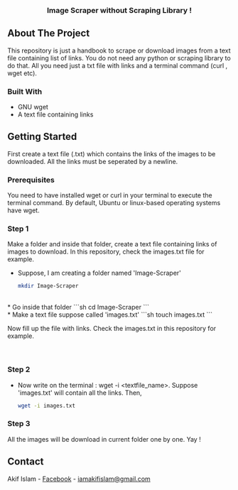 <div id="top"></div>

<br />
<div align="center">

  <h3 align="center">Image Scraper without Scraping Library !</h3>

</div>


<!-- ABOUT THE PROJECT -->

## About The Project

This repository is just a handbook to scrape or download images from a text file containing list of links. You do not need any python or scraping library to do that. All you need just a txt file with links and a terminal command (curl , wget etc).


### Built With

* GNU wget
* A text file containing links

<!-- GETTING STARTED -->
## Getting Started

First create a text file (.txt) which contains the links of the images to be downloaded. All the links must be seperated by a newline.

### Prerequisites

You need to have installed wget or curl in your terminal to execute the terminal command. By default, Ubuntu or linux-based operating systems have wget.

### Step 1

Make a folder and inside that folder, create a text file containing links of images to download. In this repository, check the images.txt file for example.

* Suppose, I am creating a folder named 'Image-Scraper'
  ```sh
  mkdir Image-Scraper
  ```
<br>
* Go inside that folder
  ```sh
  cd Image-Scraper
  ```
<br>
* Make a text file suppose called 'images.txt'
  ```sh
  touch images.txt
  ```
<br>
  
Now fill up the file with links. Check the images.txt in this repository for example.
<br>
<br>
<br>

### Step 2

* Now write on the terminal : wget -i <textfile_name>. Suppose 'images.txt' will contain all the links. Then,
  ```sh
  wget -i images.txt
  ```
### Step 3
All the images will be download in current folder one by one. Yay !


## Contact

Akif Islam - [Facebook](https://facebook.com/AkifIslamOfficial) - iamakifislam@gmail.com



